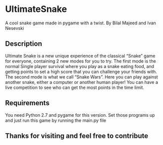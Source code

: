 UltimateSnake
==============

A cool snake game made in pygame with a twist. By Bilal Majeed and Ivan Nesevski

Description
-----------
Ultimate Snake is a new unique experience of the classical “Snake” game for everyone, containing 2 new modes for you to try. The first mode is the normal Single player survival where you play as a snake eating food, and getting points to set a high score that you can challenge your friends with. The second mode is what we call “Snake Wars”. Here you can play against another snake, either a computer or another human player! You can have a live competition to see who can get the most points in the time limit.

Requirements
------------
You need Python 2.7 and pygame for this version. Set those programs up and just run this game by running the main.py file

Thanks for visiting and feel free to contribute
-----------------------------------------------
